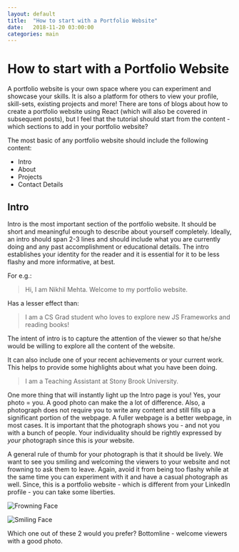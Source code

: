 ```yaml
---
layout: default
title:  "How to start with a Portfolio Website"
date:   2018-11-20 03:00:00
categories: main
---
```


# How to start with a Portfolio Website

A portfolio website is your own space where you can experiment and showcase your skills. It is also a platform for others to view your profile, skill-sets, existing projects and more! There are tons of blogs about how to create a portfolio website using React (which will also be covered in subsequent posts), but I feel that the tutorial should start from the content - which sections to add in your portfolio website?

The most basic of any portfolio website should include the following content:
+ Intro
+ About
+ Projects
+ Contact Details

## Intro

Intro is the most important section of the portfolio website. It should be short and meaningful enough to describe about yourself completely. Ideally, an intro should span 2-3 lines and should include what you are currently doing and any past accomplishment or educational details. The intro establishes your identity for the reader and it is essential for it to be less flashy and more informative, at best.

For e.g.:
> Hi, I am Nikhil Mehta. Welcome to my portfolio website.

Has a lesser effect than:

> I am a CS Grad student who loves to explore new JS Frameworks and reading books!

The intent of intro is to capture the attention of the viewer so that he/she would be willing to explore all the content of the website.

It can also include one of your recent achievements or your current work. This helps to provide some highlights about what you have been doing.

> I am a Teaching Assistant at Stony Brook University.

One more thing that will instantly light up the Intro page is you! Yes, your photo = you. A good photo can make the a lot of difference. Also, a photograph does not require you to write any content and still fills up a significant portion of the webpage. A fuller webpage is a better webpage, in most cases. It is important that the photograph shows you - and not you with a bunch of people. Your individuality should be rightly expressed by *your* photograph since this is *your* website.

A general rule of thumb for your photograph is that it should be lively. We want to see you smiling and welcoming the viewers to your website and not frowning to ask them to leave. Again, avoid it from being too flashy while at the same time you can experiment with it and have a casual photograph as well. Since, this is a portfolio website - which is different from your LinkedIn profile - you can take some liberties.

![Frowning Face](/blogs/images/img_1.jpg "Frown")

![Smiling Face](/blogs/images/img_2.jpg "Smile")

Which one out of these 2 would you prefer? Bottomline - welcome viewers with a good photo.
